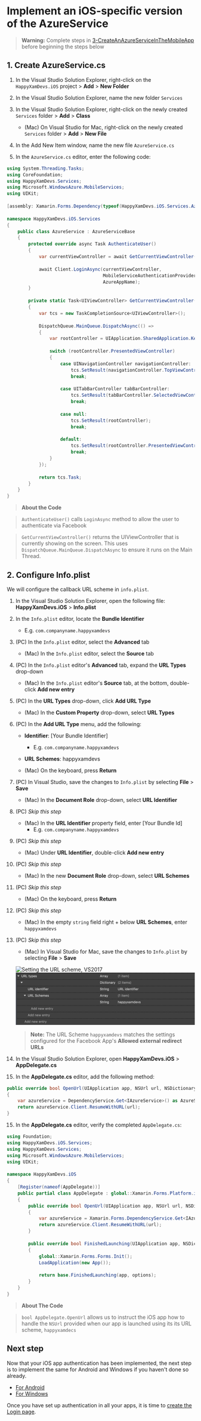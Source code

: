 # Implement an iOS-specific version of the AzureService

> **Warning:** Complete steps in [3-CreateAnAzureServiceInTheMobileApp](./3-CreateAnAzureServiceInTheMobileApp.md) before beginning the steps below

## 1. Create AzureService.cs

1. In the Visual Studio Solution Explorer, right-click on the `HappyXamDevs.iOS` project > **Add** > **New Folder**

2. In the Visual Studio Solution Explorer, name the new folder `Services`

3. In the Visual Studio Solution Explorer, right-click on the newly created `Services` folder > **Add** > **Class**

    - (Mac) On Visual Studio for Mac, right-click on the newly created `Services` folder > **Add** > **New File**

4. In the Add New Item window, name the new file `AzureService.cs`

5. In the `AzureService.cs` editor, enter the following code:

```csharp
using System.Threading.Tasks;
using CoreFoundation;
using HappyXamDevs.Services;
using Microsoft.WindowsAzure.MobileServices;
using UIKit;

[assembly: Xamarin.Forms.Dependency(typeof(HappyXamDevs.iOS.Services.AzureService))]

namespace HappyXamDevs.iOS.Services
{
    public class AzureService : AzureServiceBase
    {
        protected override async Task AuthenticateUser()
        {
            var currentViewController = await GetCurrentViewController();

            await Client.LoginAsync(currentViewController,
                                    MobileServiceAuthenticationProvider.Facebook,
                                    AzureAppName);
        }

        private static Task<UIViewController> GetCurrentViewController()
        {
            var tcs = new TaskCompletionSource<UIViewController>();

            DispatchQueue.MainQueue.DispatchAsync(() =>
            {
                var rootController = UIApplication.SharedApplication.KeyWindow.RootViewController;

                switch (rootController.PresentedViewController)
                {
                    case UINavigationController navigationController:
                        tcs.SetResult(navigationController.TopViewController);
                        break;

                    case UITabBarController tabBarController:
                        tcs.SetResult(tabBarController.SelectedViewController);
                        break;

                    case null:
                        tcs.SetResult(rootController);
                        break;

                    default:
                        tcs.SetResult(rootController.PresentedViewController);
                        break;
                }
            });

            return tcs.Task;
        }
    }
}
```
> **About the Code**

> `AuthenticateUser()` calls `LoginAsync` method to allow the user to authenticate via Facebook

> `GetCurrentViewController()` returns the UIViewController that is currently showing on the screen. This uses `DispatchQueue.MainQueue.DispatchAsync` to ensure it runs on the Main Thread.

## 2. Configure Info.plist

We will configure the callback URL scheme in `info.plist`.

1. In the Visual Studio Solution Explorer, open the following file: **HappyXamDevs.iOS** > **Info.plist**

2. In the `Info.plist` editor, locate the **Bundle Identifier**
    - E.g. `com.companyname.happyxamdevs`

3. (PC) In the `Info.plist` editor, select the **Advanced** tab
    - (Mac) In the `Info.plist` editor, select the **Source** tab

4. (PC) In the `Info.plist` editor's **Advanced** tab, expand the **URL Types** drop-down
    - (Mac) In the `Info.plist` editor's **Source** tab, at the bottom, double-click **Add new entry**

5. (PC) In the **URL Types** drop-down, click **Add URL Type**
    - (Mac) In the **Custom Property** drop-down, select **URL Types**

6. (PC) In the **Add URL Type** menu, add the following:
    - **Identifier**: [Your Bundle Identifier]
        - E.g. `com.companyname.happyxamdevs`
    - **URL Schemes**: happyxamdevs

    - (Mac) On the keyboard, press **Return**

7. (PC) In Visual Studio, save the changes to `Info.plist` by selecting **File** > **Save**
    - (Mac) In the **Document Role** drop-down, select **URL Identifier**

8. (PC) _Skip this step_
    - (Mac) In the **URL Identifier** property field, enter [Your Bundle Id]
        - E.g. `com.companyname.happyxamdevs`

9. (PC) _Skip this step_
    - (Mac) Under **URL Identifier**, double-click **Add new entry**

10. (PC) _Skip this step_
    - (Mac) In the new **Document Role** drop-down, select **URL Schemes** 

11. (PC) _Skip this step_
    - (Mac) On the keyboard, press **Return**

12. (PC) _Skip this step_
    - (Mac) In the empty `string` field right + below **URL Schemes**, enter `happyxamdevs`

12. (PC) _Skip this step_
    - (Mac) In Visual Studio for Mac, save the changes to `Info.plist` by selecting **File** > **Save**

    ![Setting the URL scheme, VS2017](../Images/VS2017AddUriScheme.png)
    ![Setting the URL scheme, VS for Mac](../Images/InfoPListVSMac.png)


    > **Note:** The URL Scheme `happyxamdevs` matches the settings configured for the Facebook App's  **Allowed external redirect URLs**

13. In the Visual Studio Solution Explorer, open **HappyXamDevs.iOS** > **AppDelegate.cs**

14. In the **AppDelegate.cs** editor, add the following method:

```csharp
public override bool OpenUrl(UIApplication app, NSUrl url, NSDictionary options)
{
    var azureService = DependencyService.Get<IAzureService>() as AzureService;
    return azureService.Client.ResumeWithURL(url);
}
```

15. In the **AppDelegate.cs** editor, verify the completed `AppDelegate.cs`:

```csharp
using Foundation;
using HappyXamDevs.iOS.Services;
using HappyXamDevs.Services;
using Microsoft.WindowsAzure.MobileServices;
using UIKit;

namespace HappyXamDevs.iOS
{
    [Register(nameof(AppDelegate))]
    public partial class AppDelegate : global::Xamarin.Forms.Platform.iOS.FormsApplicationDelegate
    {
        public override bool OpenUrl(UIApplication app, NSUrl url, NSDictionary options)
        {
            var azureService = Xamarin.Forms.DependencyService.Get<IAzureService>() as AzureService;
            return azureService.Client.ResumeWithURL(url);
        }

        public override bool FinishedLaunching(UIApplication app, NSDictionary options)
        {
            global::Xamarin.Forms.Forms.Init();
            LoadApplication(new App());

            return base.FinishedLaunching(app, options);
        }
    }
}
```

> **About The Code**

>  `bool AppDelegate.OpenUrl` allows us to instruct the iOS app how to handle the `NSUrl` provided when our app is launched using its its URL scheme, `happyxamdecs`

## Next step

Now that your iOS app authentication has been implemented, the next step is to implement the same for Android and Windows if you haven't done so already.

* [For Android](./3_1-CreateAnAzureServiceInTheMobileAppDroid.md)
* [For Windows](./3_3-CreateAnAzureServiceInTheMobileAppWin.md)

Once you have set up authentication in all your apps, it is time to [create the Login page](./4-CreateLoginPage.md).
